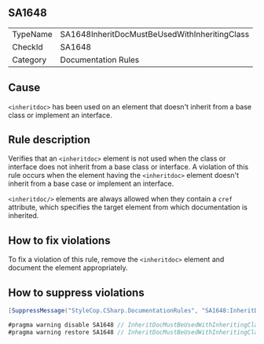 ﻿## SA1648

<table>
<tr>
  <td>TypeName</td>
  <td>SA1648InheritDocMustBeUsedWithInheritingClass</td>
</tr>
<tr>
  <td>CheckId</td>
  <td>SA1648</td>
</tr>
<tr>
  <td>Category</td>
  <td>Documentation Rules</td>
</tr>
</table>

## Cause

`<inheritdoc>` has been used on an element that doesn't inherit from a base class or implement an interface.

## Rule description

Verifies that an `<inheritdoc>` element is not used when the class or interface does not inherit from a base class or
interface. A violation of this rule occurs when the element having the `<inheritdoc>` element doesn't inherit from a
base case or implement an interface.

`<inheritdoc/>` elements are always allowed when they contain a `cref` attribute, which specifies the target element
from which documentation is inherited.

## How to fix violations

To fix a violation of this rule, remove the `<inheritdoc>` element and document the element appropriately.

## How to suppress violations

```csharp
[SuppressMessage("StyleCop.CSharp.DocumentationRules", "SA1648:InheritDocMustBeUsedWithInheritingClass", Justification = "Reviewed.")]
```

```csharp
#pragma warning disable SA1648 // InheritDocMustBeUsedWithInheritingClass
#pragma warning restore SA1648 // InheritDocMustBeUsedWithInheritingClass
```
